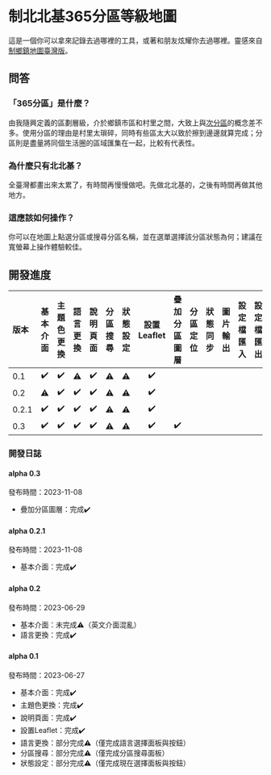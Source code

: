 # 制北北基365分區等級地圖

這是一個你可以拿來記錄去過哪裡的工具，或著和朋友炫耀你去過哪裡。靈感來自[制鄉鎮地圖臺灣版](https://github.com/mb10001114/townTaiwan)。

## 問答

### 「365分區」是什麼？

由我隨興定義的區劃層級，介於鄉鎮市區和村里之間，大致上與[次分區](https://zh.wikipedia.org/zh-tw/臺北市次分區列表)的概念差不多。使用分區的理由是村里太瑣碎，同時有些區太大以致於擦到邊邊就算完成；分區則是盡量將同個生活圈的區域匯集在一起，比較有代表性。

### 為什麼只有北北基？

全臺灣都畫出來太累了，有時間再慢慢做吧。先做北北基的，之後有時間再做其他地方。

### 這應該如何操作？

你可以在地圖上點選分區或搜尋分區名稱，並在選單選擇該分區狀態為何；建議在寬螢幕上操作體驗較佳。

## 開發進度

**版本**|**基本介面**|**主題色更換**|**語言更換**|**說明頁面**|**分區搜尋**|**狀態設定**|**設置Leaflet**|**疊加分區圖層**|**分區定位**|**狀態同步**|**圖片輸出**|**設定檔匯入**|**設定檔匯出**|**發布GitHub Page**
:------|:-----:|:-----:|:-----:|:-----:|:-----:|:-----:|:-----:|:-----:|:-----:|:-----:|:-----:|:-----:|:-----:|:-----:
0.1  |✔️|✔️|⚠️|✔️|⚠️|⚠️|✔️| | | | | | |
0.2  |⚠️|✔️|✔️|✔️|⚠️|⚠️|✔️| | | | | | |
0.2.1|✔️|✔️|✔️|✔️|⚠️|⚠️|✔️| | | | | | |
0.3  |✔️|✔️|✔️|✔️|⚠️|⚠️|✔️|✔️| | | | | |

### 開發日誌

#### alpha 0.3

發布時間：2023-11-08

- 疊加分區圖層：完成✔️

#### alpha 0.2.1

發布時間：2023-11-08

- 基本介面：完成✔️

#### alpha 0.2

發布時間：2023-06-29

- 基本介面：未完成⚠️（英文介面混亂）
- 語言更換：完成✔️

#### alpha 0.1

發布時間：2023-06-27

- 基本介面：完成✔️
- 主題色更換：完成✔️
- 說明頁面：完成✔️
- 設置Leaflet：完成✔️
- 語言更換：部分完成⚠️（僅完成語言選擇面板與按鈕）
- 分區搜尋：部分完成⚠️（僅完成分區搜尋面板）
- 狀態設定：部分完成⚠️（僅完成現在選擇面板與按鈕）
